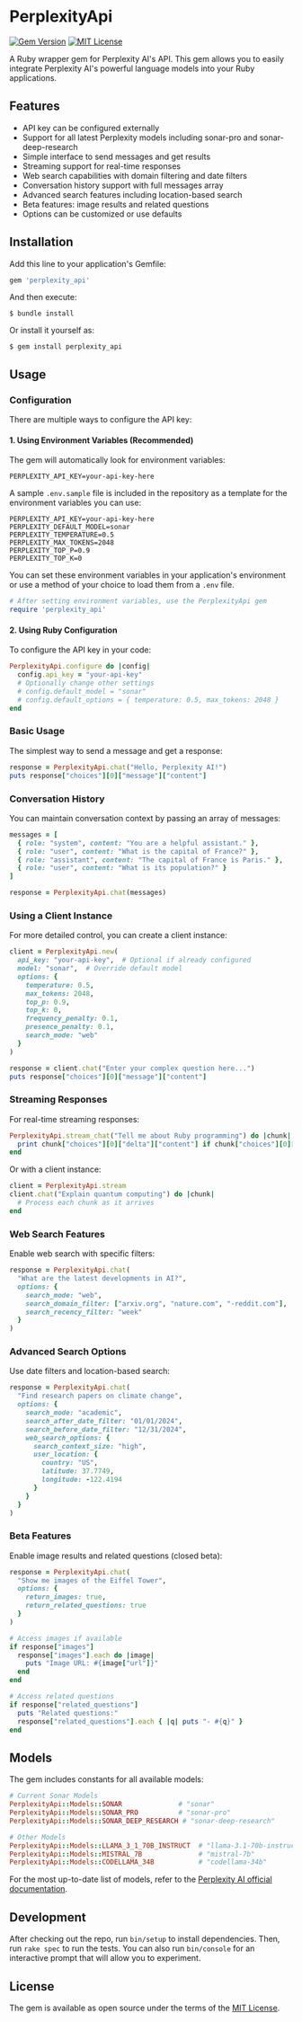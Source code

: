 # PerplexityApi
[![Gem Version](https://badge.fury.io/rb/perplexity_api.svg?v=0.4.1)](https://badge.fury.io/rb/perplexity_api)
[![MIT License](https://img.shields.io/badge/license-MIT-blue.svg)](LICENSE.txt)

A Ruby wrapper gem for Perplexity AI's API. This gem allows you to easily integrate Perplexity AI's powerful language models into your Ruby applications.

## Features

- API key can be configured externally
- Support for all latest Perplexity models including sonar-pro and sonar-deep-research
- Simple interface to send messages and get results
- Streaming support for real-time responses
- Web search capabilities with domain filtering and date filters
- Conversation history support with full messages array
- Advanced search features including location-based search
- Beta features: image results and related questions
- Options can be customized or use defaults

## Installation

Add this line to your application's Gemfile:

```ruby
gem 'perplexity_api'
```

And then execute:

```
$ bundle install
```

Or install it yourself as:

```
$ gem install perplexity_api
```

## Usage

### Configuration

There are multiple ways to configure the API key:

#### 1. Using Environment Variables (Recommended)

The gem will automatically look for environment variables:

```
PERPLEXITY_API_KEY=your-api-key-here
```

A sample `.env.sample` file is included in the repository as a template for the environment variables you can use:

```
PERPLEXITY_API_KEY=your-api-key-here
PERPLEXITY_DEFAULT_MODEL=sonar
PERPLEXITY_TEMPERATURE=0.5
PERPLEXITY_MAX_TOKENS=2048
PERPLEXITY_TOP_P=0.9
PERPLEXITY_TOP_K=0
```

You can set these environment variables in your application's environment or use a method of your choice to load them from a `.env` file.

```ruby
# After setting environment variables, use the PerplexityApi gem
require 'perplexity_api'
```

#### 2. Using Ruby Configuration

To configure the API key in your code:

```ruby
PerplexityApi.configure do |config|
  config.api_key = "your-api-key"
  # Optionally change other settings
  # config.default_model = "sonar"
  # config.default_options = { temperature: 0.5, max_tokens: 2048 }
end
```

### Basic Usage

The simplest way to send a message and get a response:

```ruby
response = PerplexityApi.chat("Hello, Perplexity AI!")
puts response["choices"][0]["message"]["content"]
```

### Conversation History

You can maintain conversation context by passing an array of messages:

```ruby
messages = [
  { role: "system", content: "You are a helpful assistant." },
  { role: "user", content: "What is the capital of France?" },
  { role: "assistant", content: "The capital of France is Paris." },
  { role: "user", content: "What is its population?" }
]

response = PerplexityApi.chat(messages)
```

### Using a Client Instance

For more detailed control, you can create a client instance:

```ruby
client = PerplexityApi.new(
  api_key: "your-api-key",  # Optional if already configured
  model: "sonar",  # Override default model
  options: {
    temperature: 0.5,
    max_tokens: 2048,
    top_p: 0.9,
    top_k: 0,
    frequency_penalty: 0.1,
    presence_penalty: 0.1,
    search_mode: "web"
  }
)

response = client.chat("Enter your complex question here...")
puts response["choices"][0]["message"]["content"]
```

### Streaming Responses

For real-time streaming responses:

```ruby
PerplexityApi.stream_chat("Tell me about Ruby programming") do |chunk|
  print chunk["choices"][0]["delta"]["content"] if chunk["choices"][0]["delta"]["content"]
end
```

Or with a client instance:

```ruby
client = PerplexityApi.stream
client.chat("Explain quantum computing") do |chunk|
  # Process each chunk as it arrives
end
```

### Web Search Features

Enable web search with specific filters:

```ruby
response = PerplexityApi.chat(
  "What are the latest developments in AI?",
  options: {
    search_mode: "web",
    search_domain_filter: ["arxiv.org", "nature.com", "-reddit.com"],
    search_recency_filter: "week"
  }
)
```

### Advanced Search Options

Use date filters and location-based search:

```ruby
response = PerplexityApi.chat(
  "Find research papers on climate change",
  options: {
    search_mode: "academic",
    search_after_date_filter: "01/01/2024",
    search_before_date_filter: "12/31/2024",
    web_search_options: {
      search_context_size: "high",
      user_location: {
        country: "US",
        latitude: 37.7749,
        longitude: -122.4194
      }
    }
  }
)
```

### Beta Features

Enable image results and related questions (closed beta):

```ruby
response = PerplexityApi.chat(
  "Show me images of the Eiffel Tower",
  options: {
    return_images: true,
    return_related_questions: true
  }
)

# Access images if available
if response["images"]
  response["images"].each do |image|
    puts "Image URL: #{image["url"]}"
  end
end

# Access related questions
if response["related_questions"]
  puts "Related questions:"
  response["related_questions"].each { |q| puts "- #{q}" }
end
```

## Models

The gem includes constants for all available models:

```ruby
# Current Sonar Models
PerplexityApi::Models::SONAR              # "sonar"
PerplexityApi::Models::SONAR_PRO          # "sonar-pro"
PerplexityApi::Models::SONAR_DEEP_RESEARCH # "sonar-deep-research"

# Other Models
PerplexityApi::Models::LLAMA_3_1_70B_INSTRUCT  # "llama-3.1-70b-instruct"
PerplexityApi::Models::MISTRAL_7B              # "mistral-7b"
PerplexityApi::Models::CODELLAMA_34B           # "codellama-34b"
```

For the most up-to-date list of models, refer to the [Perplexity AI official documentation](https://docs.perplexity.ai/guides/model-cards).

## Development

After checking out the repo, run `bin/setup` to install dependencies. Then, run `rake spec` to run the tests. You can also run `bin/console` for an interactive prompt that will allow you to experiment.

## License

The gem is available as open source under the terms of the [MIT License](LICENSE.txt).
